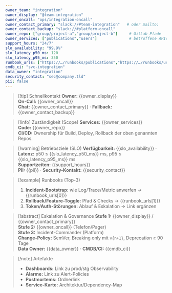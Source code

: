 ```yaml
---
owner_team: "integration"
owner_display: "@team-integration"
owner_oncall: "ops/integration-oncall"
owner_contact_primary: "slack://#team-integration"   # oder mailto:
owner_contact_backup: "slack://#platform-oncall"
owner_repo: ["group/project-a","group/project-b"]     # GitLab Pfade
owner_services: ["publications","users"]              # betroffene APIs/Services
support_hours: "24/7"
slo_availability: "99.9%"
slo_latency_p50_ms: 120
slo_latency_p95_ms: 350
runbook_urls: ["https://…/runbooks/publications","https://…/runbooks/users"]
cmdb_ci: "svc-integration"
data_owner: "integration"
security_contact: "sec@company.tld"
pii: false
---
```


> [!tip] Schnellkontakt
> **Owner:** {{owner_display}}  
> **On-Call:** {{owner_oncall}}  
> **Chat:** {{owner_contact_primary}} · **Fallback:** {{owner_contact_backup}}

> [!info] Zuständigkeit (Scope)
> **Services:** {{owner_services}}  
> **Code:** {{owner_repo}}  
> **CI/CD:** Ownership für Build, Deploy, Rollback der oben genannten Repos.

> [!warning] Betriebsziele (SLO)
> **Verfügbarkeit:** {{slo_availability}} · **Latenz:** p50 ≤ {{slo_latency_p50_ms}} ms, p95 ≤ {{slo_latency_p95_ms}} ms  
> **Supportzeiten:** {{support_hours}}  
> **PII:** {{pii}} · **Security-Kontakt:** {{security_contact}}

> [!example] Runbooks (Top-3)
> 1. **Incident-Bootstrap:** wie Log/Trace/Metric anwerfen → {{runbook_urls[0]}}
> 2. **Rollback/Feature-Toggle:** Pfad & Checks → {{runbook_urls[1]}}
> 3. **Token/Auth-Störungen:** Ablauf & Eskalation → Link ergänzen

> [!abstract] Eskalation & Governance
> **Stufe 1:** {{owner_display}} / {{owner_contact_primary}}  
> **Stufe 2:** {{owner_oncall}} (Telefon/Pager)  
> **Stufe 3:** Incident-Commander (Platform)  
> **Change-Policy:** SemVer, Breaking only mit `v{n+1}`, Deprecation ≥ 90 Tage  
> **Data Owner:** {{data_owner}} · **CMDB/CI:** {{cmdb_ci}}

> [!note] Artefakte
> - **Dashboards:** Link zu prod/stg Observability
> - **Alarme:** Link zu Alert-Policies
> - **Postmortems:** Ordnerlink
> - **Service-Karte:** Architektur/Dependency-Map

